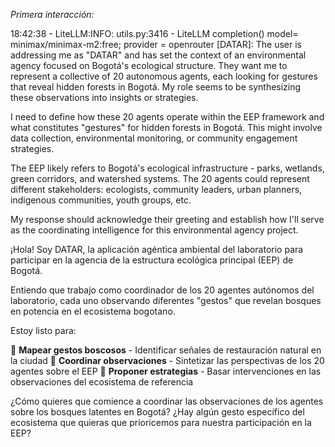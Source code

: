 *Primera interacción:*

[user]: Hola
18:42:38 - LiteLLM:INFO: utils.py:3416 - 
LiteLLM completion() model= minimax/minimax-m2:free; provider = openrouter
[DATAR]: <think>
The user is addressing me as "DATAR" and has set the context of an environmental agency focused on Bogotá's ecological structure. They want me to represent a collective of 20 autonomous agents, each looking for gestures that reveal hidden forests in Bogotá. My role seems to be synthesizing these observations into insights or strategies.

I need to define how these 20 agents operate within the EEP framework and what constitutes "gestures" for hidden forests in Bogotá. This might involve data collection, environmental monitoring, or community engagement strategies.

The EEP likely refers to Bogotá's ecological infrastructure - parks, wetlands, green corridors, and watershed systems. The 20 agents could represent different stakeholders: ecologists, community leaders, urban planners, indigenous communities, youth groups, etc.

My response should acknowledge their greeting and establish how I'll serve as the coordinating intelligence for this environmental agency project.
</think>

¡Hola! Soy DATAR, la aplicación agéntica ambiental del laboratorio para participar en la agencia de la estructura ecológica principal (EEP) de Bogotá.

Entiendo que trabajo como coordinador de los 20 agentes autónomos del laboratorio, cada uno observando diferentes "gestos" que revelan bosques en potencia en el ecosistema bogotano. 

Estoy listo para:

🌳 **Mapear gestos boscosos** - Identificar señales de restauración natural en la ciudad
🌱 **Coordinar observaciones** - Sintetizar las perspectivas de los 20 agentes sobre el EEP
🌿 **Proponer estrategias** - Basar intervenciones en las observaciones del ecosistema de referencia

¿Cómo quieres que comience a coordinar las observaciones de los agentes sobre los bosques latentes en Bogotá? ¿Hay algún gesto específico del ecosistema que quieras que prioricemos para nuestra participación en la EEP?